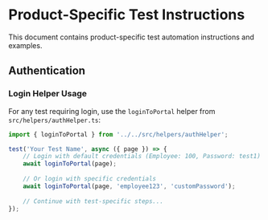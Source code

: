 # Product-Specific Test Instructions

This document contains product-specific test automation instructions and examples.

## Authentication

### Login Helper Usage
For any test requiring login, use the `loginToPortal` helper from `src/helpers/authHelper.ts`:

```typescript
import { loginToPortal } from '../../src/helpers/authHelper';

test('Your Test Name', async ({ page }) => {
    // Login with default credentials (Employee: 100, Password: test1)
    await loginToPortal(page);
    
    // Or login with specific credentials
    await loginToPortal(page, 'employee123', 'customPassword');
    
    // Continue with test-specific steps...
});
```